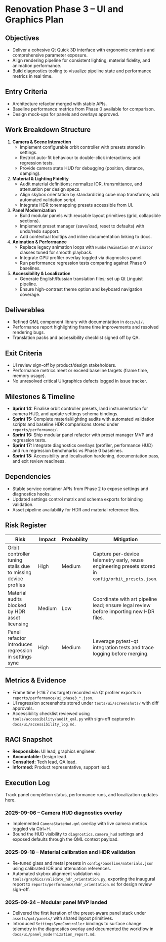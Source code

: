 # Renovation Phase 3 – UI and Graphics Plan

## Objectives
- Deliver a cohesive Qt Quick 3D interface with ergonomic controls and comprehensive parameter exposure.
- Align rendering pipeline for consistent lighting, material fidelity, and animation performance.
- Build diagnostics tooling to visualize pipeline state and performance metrics in real time.

## Entry Criteria
- Architecture refactor merged with stable APIs.
- Baseline performance metrics from Phase 0 available for comparison.
- Design mock-ups for panels and overlays approved.

## Work Breakdown Structure
1. **Camera & Scene Interaction**
   - Implement configurable orbit controller with presets stored in settings.
   - Restrict auto-fit behaviour to double-click interactions; add regression tests.
   - Provide camera state HUD for debugging (position, distance, damping).
2. **Material & Lighting Fidelity**
   - Audit material definitions; normalize IOR, transmittance, and attenuation per design specs.
   - Align skybox orientation by standardizing cube map transforms; add automated validation script.
   - Integrate HDR tonemapping presets accessible from UI.
3. **Panel Modernization**
   - Build modular panels with reusable layout primitives (grid, collapsible sections).
   - Implement preset manager (save/load, reset to defaults) with undo/redo support.
   - Add contextual tooltips and inline documentation linking to docs.
4. **Animation & Performance**
   - Replace legacy animation loops with `NumberAnimation` or `Animator` classes tuned for smooth playback.
   - Integrate GPU profiler overlay toggled via diagnostics panel.
   - Run performance regression tests comparing against Phase 0 baselines.
5. **Accessibility & Localization**
   - Generate English/Russian translation files; set up Qt Linguist pipeline.
   - Ensure high-contrast theme option and keyboard navigation coverage.

## Deliverables
- Refined QML component library with documentation in `docs/ui/`.
- Performance report highlighting frame time improvements and resolved rendering bugs.
- Translation packs and accessibility checklist signed off by QA.

## Exit Criteria
- UI review sign-off by product/design stakeholders.
- Performance metrics meet or exceed baseline targets (frame time, memory usage).
- No unresolved critical UI/graphics defects logged in issue tracker.

## Milestones & Timeline
- **Sprint 14:** Finalise orbit controller presets, land instrumentation for camera
  HUD, and update settings schema bindings.
- **Sprint 15:** Complete material/lighting audits with automated validation
  scripts and baseline HDR comparisons stored under `reports/performance/`.
- **Sprint 16:** Ship modular panel refactor with preset manager MVP and
  regression tests.
- **Sprint 17:** Integrate diagnostics overlays (profiler, performance HUD) and
  run regression benchmarks vs Phase 0 baselines.
- **Sprint 18:** Accessibility and localisation hardening, documentation pass,
  and exit review readiness.

## Dependencies
- Stable service container APIs from Phase 2 to expose settings and diagnostics
  hooks.
- Updated settings control matrix and schema exports for binding validation.
- Asset pipeline availability for HDR and material reference files.

## Risk Register
| Risk | Impact | Probability | Mitigation |
| --- | --- | --- | --- |
| Orbit controller tuning stalls due to missing device profiles | High | Medium | Capture per-device telemetry early, reuse engineering presets stored in `config/orbit_presets.json`. |
| Material audits blocked by HDR asset licensing | Medium | Low | Coordinate with art pipeline lead; ensure legal review before importing new HDR files. |
| Panel refactor introduces regression in settings sync | High | Medium | Leverage pytest-qt integration tests and trace logging before merging. |

## Metrics & Evidence
- Frame time (<16.7 ms target) recorded via Qt profiler exports in
  `reports/performance/ui_phase3_*.json`.
- UI regression screenshots stored under `tests/ui/screenshots/` with diff
  approvals.
- Accessibility checklist reviewed using `tools/accessibility/audit_qml.py` with
  sign-off captured in `docs/ui/accessibility_log.md`.

## RACI Snapshot
- **Responsible:** UI lead, graphics engineer.
- **Accountable:** Design lead.
- **Consulted:** Tech lead, QA lead.
- **Informed:** Product representative, support lead.

## Execution Log
Track panel completion status, performance runs, and localization updates here.

### 2025-09-06 – Camera HUD diagnostics overlay
- Implemented `CameraStateHud.qml` overlay with live camera metrics toggled via Ctrl+H.
- Bound the HUD visibility to `diagnostics.camera_hud` settings and exposed defaults through the QML context payload.

### 2025-09-18 – Material calibration and HDR validation
- Re-tuned glass and metal presets in `config/baseline/materials.json` using calibrated IOR and attenuation references.
- Automated skybox alignment validation via `tools/graphics/validate_hdr_orientation.py`, exporting the inaugural
  report to `reports/performance/hdr_orientation.md` for design review sign-off.

### 2025-09-24 – Modular panel MVP landed
- Delivered the first iteration of the preset-aware panel stack under `assets/qml/panels/` with shared layout primitives.
- Introduced `SettingsSyncController` bindings to surface change telemetry in the diagnostics overlay and documented
  the workflow in `docs/ui/panel_modernization_report.md`.

